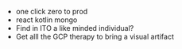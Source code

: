 - one click zero to prod
- react kotlin mongo
- Find in ITO a like minded individual?
- Get alll the GCP therapy to bring a visual artifact